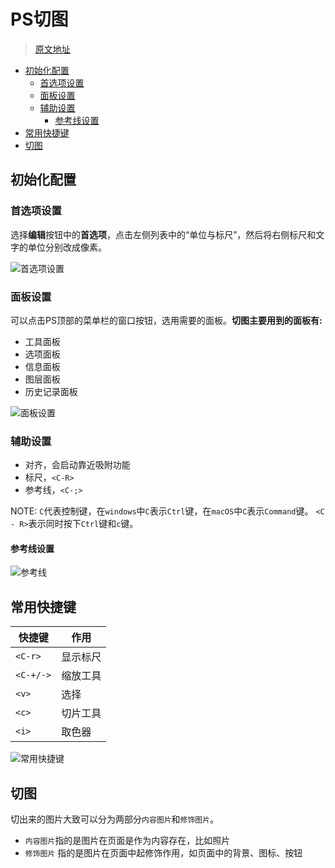 # PS切图

> [原文地址](https://github.com/hua03/blog/blob/master/blog/笔记/前端Photoshop切图配置.md)

<!-- TOC depthFrom:2 -->

- [初始化配置](#初始化配置)
  - [首选项设置](#首选项设置)
  - [面板设置](#面板设置)
  - [辅助设置](#辅助设置)
    - [参考线设置](#参考线设置)
- [常用快捷键](#常用快捷键)
- [切图](#切图)

<!-- /TOC -->

## 初始化配置

### 首选项设置

选择**编辑**按钮中的**首选项**，点击左侧列表中的“单位与标尺”，然后将右侧标尺和文字的单位分别改成像素。

![首选项设置](http://opd59bmxu.bkt.clouddn.com/20171214194825.png)

### 面板设置

可以点击PS顶部的菜单栏的窗口按钮，选用需要的面板。**切图主要用到的面板有:**

- 工具面板
- 选项面板
- 信息面板
- 图层面板
- 历史记录面板

![面板设置](http://opd59bmxu.bkt.clouddn.com/20171214194917.png)

### 辅助设置

- 对齐，会启动靠近吸附功能
- 标尺，`<C-R>`
- 参考线，`<C-;>`

NOTE: `C`代表控制键，在`windows`中`C`表示`Ctrl`键，在`macOS`中`C`表示`Command`键。 `<C - R>`表示同时按下`Ctrl`键和`c`键。

#### 参考线设置


![参考线](http://opd59bmxu.bkt.clouddn.com/20171214195144.png)



## 常用快捷键

|   快捷键    |   作用   |
| ----------- | -------- |
| `<C-r>`   | 显示标尺 |
| `<C-+/->` | 缩放工具 |
| `<v>`       | 选择     |
| `<c>`       | 切片工具 |
| `<i>`       | 取色器   |

![常用快捷键](http://opd59bmxu.bkt.clouddn.com/2017121419453.png)

## 切图

切出来的图片大致可以分为两部分`内容图片`和`修饰图片`。

- `内容图片`指的是图片在页面是作为内容存在，比如照片
- `修饰图片` 指的是图片在页面中起修饰作用，如页面中的背景、图标、按钮

